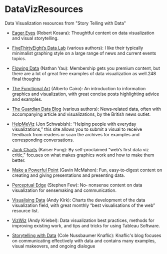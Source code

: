 # DataVizResources
Data Visualization resources from "Story Telling with Data"

* [Eager Eyes](https://eagereyes.org) (Robert Kosara): Thoughtful content on data visualization and visual storytelling.

* [FiveThirtyEight’s Data Lab](https://fivethirtyeight.com/datalab) (various authors): I like their typically minimalist graphing style on a large range of news and current events topics.

* [Flowing Data](https://flowingdata.com) (Nathan Yau): Membership gets you premium content, but there are a lot of great free examples of data visualization as well.248 final thoughts

* [The Functional Art](https://thefunctionalart.com) (Alberto Cairo): An introduction to information graphics and visualization, with great concise posts highlighting advice and examples.

* [The Guardian Data Blog](https://theguardian.com/data) (various authors): News‐related data, often with accompanying article and visualizations, by the British news outlet.

* [HelpMeViz](https://HelpMeViz.com) (Jon Schwabish): “Helping people with everyday visualizations,” this site allows you to submit a visual to receive feedback from readers or scan the archives for examples and corresponding conversations.

* [Junk Charts](https://junkcharts.typepad.com) (Kaiser Fung): By self‐proclaimed “web’s first data viz critic,” focuses on what makes graphics work and how to make them better.

* [Make a Powerful Point](https://makeapowerfulpoint.com) (Gavin McMahon): Fun, easy‐to‐digest content on creating and giving
presentations and presenting data.

* [Perceptual Edge](https://perceptualedge.com) (Stephen Few): No‐ nonsense content on data visualization for sensemaking and communication.

* [Visualising Data](https://visualisingdata.com) (Andy Kirk): Charts the development of the data visualization field, with great monthly “best visualisations of the web” resource list.

* [VizWiz](https://vizwiz.blogspot.com) (Andy Kriebel): Data visualization best practices, methods for improving existing work, and tips and tricks for using Tableau Software.

* [Storytelling with Data](https://storytellingwithdata.com) (Cole Nussbaumer Knaflic): Knaflic's blog focuses on communicating effectively with data and contains many examples, visual makeovers, and ongoing dialogue

